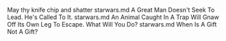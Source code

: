 May thy knife chip and shatter starwars.md A Great Man Doesn't Seek To Lead. He's Called To It. starwars.md An Animal Caught In A Trap Will Gnaw Off Its Own Leg To Escape. What Will You Do? starwars.md When Is A Gift Not A Gift?
